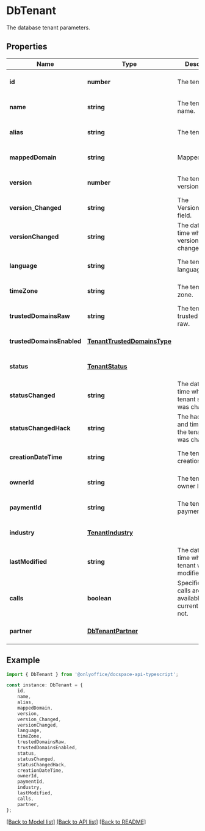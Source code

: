 # DbTenant

The database tenant parameters.

## Properties

Name | Type | Description | Notes
------------ | ------------- | ------------- | -------------
**id** | **number** | The tenant ID. | [optional] [default to undefined]
**name** | **string** | The tenant name. | [optional] [default to undefined]
**alias** | **string** | The tenant alias. | [optional] [default to undefined]
**mappedDomain** | **string** | Mapped domain | [optional] [default to undefined]
**version** | **number** | The tenant version. | [optional] [default to undefined]
**version_Changed** | **string** | The Version_changed field. | [optional] [default to undefined]
**versionChanged** | **string** | The date and time when the version was changed. | [optional] [default to undefined]
**language** | **string** | The tenant language. | [optional] [default to undefined]
**timeZone** | **string** | The tenant time zone. | [optional] [default to undefined]
**trustedDomainsRaw** | **string** | The tenant trusted domains raw. | [optional] [default to undefined]
**trustedDomainsEnabled** | [**TenantTrustedDomainsType**](TenantTrustedDomainsType.md) |  | [optional] [default to undefined]
**status** | [**TenantStatus**](TenantStatus.md) |  | [optional] [default to undefined]
**statusChanged** | **string** | The date and time when the tenant status was changed. | [optional] [default to undefined]
**statusChangedHack** | **string** | The hacked date and time when the tenant status was changed. | [optional] [default to undefined]
**creationDateTime** | **string** | The tenant creation date. | [optional] [default to undefined]
**ownerId** | **string** | The tenant owner ID. | [optional] [default to undefined]
**paymentId** | **string** | The tenant payment ID. | [optional] [default to undefined]
**industry** | [**TenantIndustry**](TenantIndustry.md) |  | [optional] [default to undefined]
**lastModified** | **string** | The date and time when the tenant was last modified. | [optional] [default to undefined]
**calls** | **boolean** | Specifies if the calls are available for the current tenant or not. | [optional] [default to undefined]
**partner** | [**DbTenantPartner**](DbTenantPartner.md) |  | [optional] [default to undefined]

## Example

```typescript
import { DbTenant } from '@onlyoffice/docspace-api-typescript';

const instance: DbTenant = {
    id,
    name,
    alias,
    mappedDomain,
    version,
    version_Changed,
    versionChanged,
    language,
    timeZone,
    trustedDomainsRaw,
    trustedDomainsEnabled,
    status,
    statusChanged,
    statusChangedHack,
    creationDateTime,
    ownerId,
    paymentId,
    industry,
    lastModified,
    calls,
    partner,
};
```

[[Back to Model list]](../README.md#documentation-for-models) [[Back to API list]](../README.md#documentation-for-api-endpoints) [[Back to README]](../README.md)
